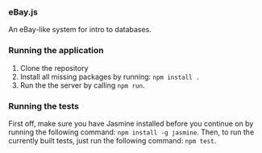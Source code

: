 ### eBay.js
An eBay-like system for intro to databases.

### Running the application
1. Clone the repository
2. Install all missing packages by running: `npm install .`
3. Run the the server by calling `npm run`.

### Running the tests
First off, make sure you have Jasmine installed before you continue on by running the following command: `npm install -g jasmine`.
Then, to run the currently built tests, just run the following command: `npm test`.